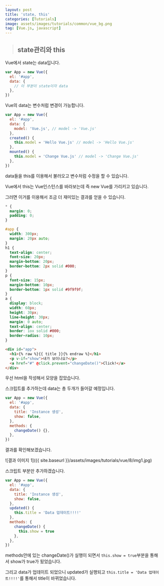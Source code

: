 ```yaml
---
layout: post
title: 'state, this'
categories: [Tutorials]
image: assets/images/tutorials/common/vue_bg.png
tag: [Vue.js, javascript]
---
```


> ## state관리와 this

Vue에서 state는 data입니다.

```javascript
var App = new Vue({
  el: '#app',
  data: {
    // 이 부분이 state이자 data
  },
})
```

Vue의 data는 변수처럼 변경이 가능합니다.

```javascript
var App = new Vue({
  el: '#app',
  data: {
    model: 'Vue.js', // model -> 'Vue.js'
  },
  created() {
    this.model = 'Hello Vue.js' // model -> 'Hello Vue.js'
  },
  mounted() {
    this.model = 'Change Vue.js' // model -> 'Change Vue.js'
  },
})
```

data들을 this를 이용해서 불러오고 변수처럼 수정을 할 수 있습니다.

Vue에서 this는 Vue인스턴스를 바라보는데 즉 new Vue를 가리키고 있습니다.

그러면 이거를 이용해서 조금 더 재미있는 결과를 얻을 수 있습니다.

```css
* {
  margin: 0;
  padding: 0;
}

#app {
  width: 300px;
  margin: 20px auto;
}
h1 {
  text-align: center;
  font-size: 20px;
  margin-bottom: 20px;
  border-bottom: 2px solid #000;
}
p {
  font-size: 15px;
  margin-bottom: 10px;
  border-bottom: 1px solid #9f9f9f;
}
a {
  display: block;
  width: 60px;
  height: 30px;
  line-height: 30px;
  margin: 0 auto;
  text-align: center;
  border: 1ox solid #000;
  border-radius: 10px;
}
```

```html
<div id="app">
  <h1>{% raw %}{{ title }}{% endraw %}</h1>
  <p v-if="show">내가 보이나요?</p>
  <a href="#" @click.prevent="changeDate()">Click!</a>
</div>
```

우선 html을 작성해서 모양을 잡았습니다.

스크립트를 추가하는데 data는 총 두개가 들어갈 예정입니다.

```javascript
var App = new Vue({
  el: '#app',
  data: {
    title: 'Instance 생성',
    show: false,
  },
  methods: {
    changeDate() {},
  },
})
```

결과를 확인해보겠습니다.

![결과 이미지 1]({{ site.baseurl }}/assets/images/tutorials/vue/8/img1.jpg)

스크립트 부분만 추가하겠습니다.

```javascript
var App = new Vue({
  el: '#app',
  data: {
    title: 'Instance 생성',
    show: false,
  },
  updated() {
    this.title = 'Data 업데이트!!!!'
  },
  methods: {
    changeDate() {
      this.show = true
    },
  },
})
```

methods안에 있는 changeDate()가 실행이 되면서 `this.show = true`부분을 통해서 show가 true가 됬었습니다.

그리고 data가 업데이트 되었으니 updated가 실행되고 `this.title = 'Data 업데이트!!!!'`를 통해서 title이 바뀌었습니다.
